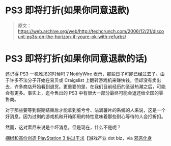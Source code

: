 # PS3 即将打折(如果你同意退款)

> 原文：<https://web.archive.org/web/http://techcrunch.com/2006/12/21/discount-ps3s-on-the-horizon-if-youre-ok-with-refurbs/>

# PS3 即将打折(如果你同意退款的话)

还记得 PS3 一机难求的时候吗？NotifyWire 表示，那些日子可能已经过去了。由于许多不法分子开始在易贝或 Craigslist 上翻转游戏机来赚快钱，但却没有卖出去，许多商店开始看到退货。更重要的是，在我们目前经历的圣诞热潮之后，可能会有更多。事实上，迄今售出的 PS3 中有很大一部分最终可能会返还给全国的零售商。

对于那些要等到假期结束后才能拿到脏兮兮、沾满薯片的系统的人来说，这是一个好消息，因为过剩的游戏机和开箱即用的特性意味着那些耐心等待的人会打折扣。

然而，这对索尼来说是个坏消息。但是现在，什么不是呢？

[捆绑和高价创造 PlayStation 3 供过于求](https://web.archive.org/web/20201031105256/http://www.gamesindustry.biz/content_page.php?aid=21856)【游戏产业 dot biz，via [邪恶化身](https://web.archive.org/web/20201031105256/http://www.evilavatar.com/forums/showthread.php?t=22679&)